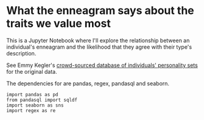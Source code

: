 # What the enneagram says about the traits we value most


This is a Jupyter Notebook where I'll explore the relationship between an individual's enneagram and the likelihood that they agree with their type's description. 

See Emmy Kegler's [crowd-sourced database of individuals' personality sets](https://docs.google.com/forms/d/e/1FAIpQLScyC83C8slwxbbryc4bGHoM3SVGeDg6-o0Yos3FMF7zN5nquw/viewform) for the original data.


The dependencies for are pandas, regex, pandasql and seaborn.


    import pandas as pd
    from pandasql import sqldf
    import seaborn as sns 
    import regex as re

